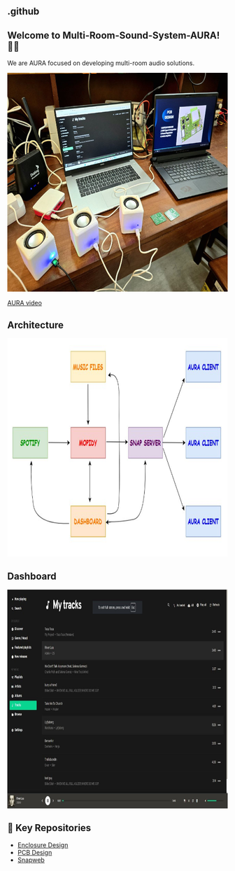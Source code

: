## .github

## Welcome to Multi-Room-Sound-System-AURA! 🎵🎼

We are AURA focused on developing multi-room audio solutions. 

<img src="pictures/AURA.jpg" width="800" height="500">

[AURA video](https://github.com/Multi-Room-Sound-System-AURA/.github/blob/main/video%20presentation.mp4)

## Architecture
<img src="pictures/architecture.jpg" width="800" height="500">

## Dashboard
<img src="pictures/dashboard.jpg" width="800" height="500">

## 🔗 Key Repositories
- [Enclosure Design](https://github.com/Multi-Room-Sound-System-AURA/Enclosure)
- [PCB Design](https://github.com/Multi-Room-Sound-System-AURA/PCB)
- [Snapweb](https://github.com/Multi-Room-Sound-System-AURA/Snapweb)
